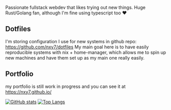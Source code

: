 Passionate fullstack webdev that likes trying out new things.
Huge Rust/Golang fan, although I'm fine using typescript too ❤️

## Dotfiles
I'm storing configuration I use for new systems in github repo: https://github.com/nxy7/dotfiles
My main goal here is to have easily reproducible systems with nix + home-manager, which allows me to
spin up new machines and have them set up as my main one really easily.

## Portfolio
my portfolio is still work in progress and you can see it at https://nxy7.github.io/

[![GitHub stats](https://github-readme-stats-98ofski3m-nxy7.vercel.app/api?username=nxy7&hide=stars)](https://github.com/nxy7)
[![Top Langs](https://github-readme-stats-98ofski3m-nxy7.vercel.app/api/top-langs/?username=nxy7)](https://github.com/nxy7)

